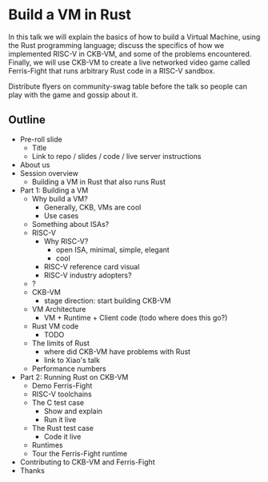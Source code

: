 # Build a VM in Rust

In this talk we will explain the basics of how to build a Virtual Machine, using
the Rust programming language; discuss the specifics of how we implemented
RISC-V in CKB-VM, and some of the problems encountered. Finally, we will use
CKB-VM to create a live networked video game called Ferris-Fight that runs
arbitrary Rust code in a RISC-V sandbox.

Distribute flyers on community-swag table before the talk so people can
play with the game and gossip about it.

## Outline

- Pre-roll slide
  - Title
  - Link to repo / slides / code / live server instructions
- About us
- Session overview
  - Building a VM in Rust that also runs Rust
- Part 1: Building a VM
  - Why build a VM?
    - Generally, CKB, VMs are cool
    - Use cases
  - Something about ISAs?
  - RISC-V
    - Why RISC-V?
      - open ISA, minimal, simple, elegant
      - cool
    - RISC-V reference card visual
    - RISC-V industry adopters?
  - ?
  - CKB-VM
    - stage direction: start building CKB-VM
  - VM Architecture
    - VM + Runtime + Client code (todo where does this go?)
  - Rust VM code
    - TODO
  - The limits of Rust
    - where did CKB-VM have problems with Rust
    - link to Xiao's talk
  - Performance numbers
- Part 2: Running Rust on CKB-VM
  - Demo Ferris-Fight
  - RISC-V toolchains
  - The C test case
    - Show and explain
    - Run it live
  - The Rust test case
    - Code it live
  - Runtimes
  - Tour the Ferris-Fight runtime
- Contributing to CKB-VM and Ferris-Fight
- Thanks